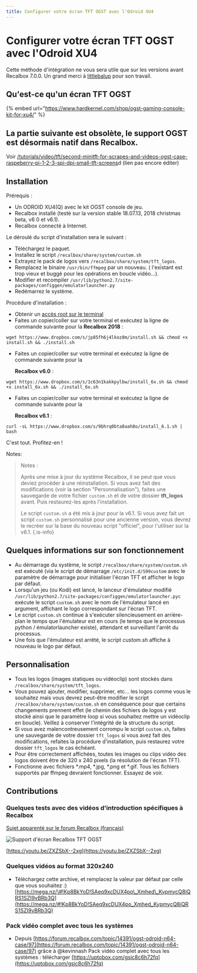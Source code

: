 ```yaml
---
title: Configurer votre écran TFT OGST avec l'Odroid XU4
---
```


# Configurer votre écran TFT OGST avec l'Odroid XU4

Cette méthode d'intégration ne vous sera utile que sur les versions avant Recalbox 7.0.0. Un grand merci à [littlebalup](https://forum.recalbox.com/uid/32680) pour son travail.

## Qu'est-ce qu'un écran TFT OGST

{% embed url="https://www.hardkernel.com/shop/ogst-gaming-console-kit-for-xu4/" %}

## La partie suivante est obsolète, le support OGST est désormais natif dans Recalbox.

Voir [/tutorials/video/tft/second-minitft-for-scrapes-and-videos-ogst-case-raspeberry-pi-1-2-3-spi-dpi-small-tft-screens](/tutorials/video/tft/second-minitft-for-scrapes-and-videos-ogst-case-raspeberry-pi-1-2-3-spi-dpi-small-tft-screens)d \(lien pas encore éditer\)

## Installation

Prérequis :

* Un ODROID XU4\(Q\) avec le kit OGST console de jeu.
* Recalbox installé \(testé sur la version stable 18.07.13, 2018 christmas beta, v6 0 et v6.1\).
* Recalbox connecté à Internet.

Le déroulé du script d'installation sera le suivant :

* Téléchargez le paquet.
* Installez le script `/recalbox/share/system/custom.sh`
* Extrayez le pack de logos vers `/recalbox/share/system/tft_logos`.
* Remplacez le binaire `/usr/bin/ffmpeg` par un nouveau. \( l'existant est trop vieux et buggé pour les opérations en boucle vidéo...\).
* Modifier et recompiler `/usr/lib/python2.7/site-packages/configgen/emulatorlauncher.py`
* Redémarrez le système.

Procédure d'installation :

* Obtenir un [accès root sur le terminal](/fr/tutoriels/systeme/acces/acces-root-via-terminal)
* Faites un copier/coller sur votre terminal et exécutez la ligne de commande suivante pour la **Recalbox 2018** :

```text
wget https://www.dropbox.com/s/jp85fh6j4lkoz8m/install.sh && chmod +x install.sh && ./install.sh
```

* Faites un copier/coller sur votre terminal et exécutez la ligne de commande suivante pour la

   **Recalbox v6.0** :

```text
wget https://www.dropbox.com/s/1c63n1kakkpylbw/install_6x.sh && chmod +x install_6x.sh && ./install_6x.sh
```

* Faites un copier/coller sur votre terminal et exécutez la ligne de commande suivante pour la

   **Recalbox v6.1** :

```text
curl -sL https://www.dropbox.com/s/9bhrq0bta8aah8o/install_6.1.sh | bash
```

C'est tout. Profitez-en !

Notes:


>Notes :
>
>Après une mise à jour du système Recalbox, il se peut que vous deviez procéder à une réinstallation. Si vous avez fait des modifications \(voir la section "Personnalisation"\), faites une sauvegarde de votre fichier `custom.sh` et de votre dossier **tft\_logos** avant. Puis restaurez-les après l'installation.
>
>Le script `custom.sh` a été mis à jour pour la v6.1. Si vous avez fait un script `custom.sh` personnalisé pour une ancienne version, vous devrez le recréer sur la base du nouveau script "officiel", pour l'utiliser sur la v6.1.
{.is-info}

## Quelques informations sur son fonctionnement

* Au démarrage du système, le script `/recalbox/share/system/custom.sh` est exécuté \(via le script de démarrage `/etc/init.d/S99custom` avec le paramètre de démarrage pour initialiser l'écran TFT et afficher le logo par défaut.
* Lorsqu'un jeu \(ou Kodi\) est lancé, le lanceur d'émulateur modifié `/usr/lib/python2.7/site-packages/configgen/emulatorlauncher.pyc` exécute le script `custom.sh` avec le nom de l'émulateur lancé en argument, affichant le logo correspondant sur l'écran TFT.
* Le script `custom.sh` continue à s'exécuter silencieusement en arrière-plan le temps que l'émulateur est en cours \(le temps que le processus python / émulatorlauncher existe\), attendant et surveillant l'arrêt du processus.
* Une fois que l'émulateur est arrêté, le script _custom.sh_ affiche à nouveau le logo par défaut.

## Personnalisation

* Tous les logos \(images statiques ou vidéoclip\) sont stockés dans `/recalbox/share/system/tft_logos`.
* Vous pouvez ajouter, modifier, supprimer, etc... les logos comme vous le souhaitez mais vous devrez peut-être modifier le script `/recalbox/share/system/custom.sh` en conséquence pour que certains changements prennent effet \(le chemin des fichiers de logos y est stocké ainsi que le paramètre loop si vous souhaitez mettre un vidéoclip en boucle\). Veillez à conserver l'intégrité de la structure du script.
* Si vous avez malencontreusement corrompu le script `custom.sh`, faites une sauvegarde de votre dossier `tft_logos` si vous avez fait des modifications, refaites la procédure d'installation, puis restaurez votre dossier `tft_logos` le cas échéant.
* Pour être correctement affichées, toutes les images ou clips vidéo des logos doivent être de 320 x 240 pixels \(la résolution de l'écran TFT\).
* Fonctionne avec fichiers \*.mp4, \*.jpg, \*.png et \*.gif. Tous les fichiers supportés par ffmpeg devraient fonctionner. Essayez de voir.

## Contributions

### Quelques tests avec des vidéos d'introduction spécifiques à Recalbox

[Sujet apparenté sur le forum Recalbox \(français\)](https://forum.recalbox.com/topic/14391/ogst-odroid-n64-case)

![Support d&apos;&#xE9;cran Recalbox TFT OGST ](https://camo.githubusercontent.com/023df5dcb580f1748871c3f927635d6c3d97131f/687474703a2f2f696d672e796f75747562652e636f6d2f76692f5a585a5362582d2d3278672f302e6a7067)

[https://youtu.be/ZXZSbX--2xg](https://youtu.be/ZXZSbX--2xg)



### Quelques vidéos au format 320x240

* Téléchargez cette archive, et remplacez la valeur par défaut par celle que vous souhaitez :\) [https://mega.nz/\#!Kp8BkYoD!SAeq9xcDUX4po\_Xmhed\_KypmycQ8iQRS1SZI9vBRb3Q](https://mega.nz/#!Kp8BkYoD!SAeq9xcDUX4po_Xmhed_KypmycQ8iQRS1SZI9vBRb3Q)



### Pack vidéo complet avec tous les systèmes

* Depuis [https://forum.recalbox.com/topic/14391/ogst-odroid-n64-case/97](https://forum.recalbox.com/topic/14391/ogst-odroid-n64-case/97) grâce à @kevinnash Pack vidéo complet avec tous les systèmes : télécharger [https://uptobox.com/gsic8c6h72fq](https://uptobox.com/gsic8c6h72fq)

